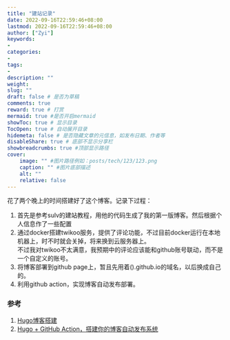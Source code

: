 ```yaml
---
title: "建站记录"
date: 2022-09-16T22:59:46+08:00
lastmod: 2022-09-16T22:59:46+08:00
author: ["Zyi"]
keywords: 
- 
categories: 
- 
tags: 
- 
description: ""
weight:
slug: ""
draft: false # 是否为草稿
comments: true
reward: true # 打赏
mermaid: true #是否开启mermaid
showToc: true # 显示目录
TocOpen: true # 自动展开目录
hidemeta: false # 是否隐藏文章的元信息，如发布日期、作者等
disableShare: true # 底部不显示分享栏
showbreadcrumbs: true #顶部显示路径
cover:
    image: "" #图片路径例如：posts/tech/123/123.png
    caption: "" #图片底部描述
    alt: ""
    relative: false
---
```


花了两个晚上的时间搭建好了这个博客。记录下过程：

1. 首先是参考sulv的建站教程，用他的代码生成了我的第一版博客。然后根据个人信息作了一些配置
2. 通过docker搭建twikoo服务，提供了评论功能，不过目前docker运行在本地机器上，时不时就会关掉，将来换到云服务器上。  
不过我对twikoo不太满意，我预期中的评论应该能和github账号联动，而不是一个自定义的账号。
3. 将博客部署到github page上，暂且先用着().github.io的域名，以后换成自己的。
4. 利用github action，实现博客自动发布部署。

### 参考
1. [Hugo博客搭建](https://www.sulvblog.cn/posts/blog/build_hugo/)
2. [Hugo + GitHub Action，搭建你的博客自动发布系统](https://www.pseudoyu.com/zh/2022/05/29/deploy_your_blog_using_hugo_and_github_action/)




